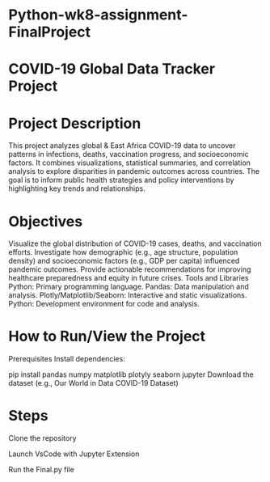 # Python-wk8-assignment-FinalProject

# COVID-19 Global Data Tracker Project
# Project Description
This project analyzes global & East Africa COVID-19 data to uncover patterns in infections, deaths, vaccination progress, and socioeconomic factors. It combines visualizations, statistical summaries, and correlation analysis to explore disparities in pandemic outcomes across countries. The goal is to inform public health strategies and policy interventions by highlighting key trends and relationships.

# Objectives
Visualize the global distribution of COVID-19 cases, deaths, and vaccination efforts.
Investigate how demographic (e.g., age structure, population density) and socioeconomic factors (e.g., GDP per capita) influenced pandemic outcomes.
Provide actionable recommendations for improving healthcare preparedness and equity in future crises.
Tools and Libraries
Python: Primary programming language.
Pandas: Data manipulation and analysis.
Plotly/Matplotlib/Seaborn: Interactive and static visualizations.
Python: Development environment for code and analysis.

# How to Run/View the Project
Prerequisites
Install dependencies:

pip install pandas numpy matplotlib plotyly seaborn jupyter
Download the dataset (e.g., Our World in Data COVID-19 Dataset)

# Steps
Clone the repository

Launch VsCode with Jupyter Extension

Run the Final.py file

